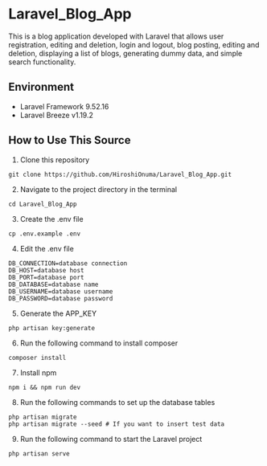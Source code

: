 # Laravel_Blog_App

This is a blog application developed with Laravel that allows user registration, editing and deletion, login and logout, blog posting, editing and deletion, displaying a list of blogs, generating dummy data, and simple search functionality.

## Environment
+ Laravel Framework 9.52.16
+ Laravel Breeze v1.19.2 

## How to Use This Source

1. Clone this repository
```
git clone https://github.com/HiroshiOnuma/Laravel_Blog_App.git
```
2. Navigate to the project directory in the terminal
```
cd Laravel_Blog_App
```
3. Create the .env file
```
cp .env.example .env
```
4. Edit the .env file
```
DB_CONNECTION=database connection
DB_HOST=database host
DB_PORT=database port
DB_DATABASE=database name
DB_USERNAME=database username
DB_PASSWORD=database password
```
5. Generate the APP_KEY
```
php artisan key:generate
```
6. Run the following command to install composer
```
composer install
```
7. Install npm
```
npm i && npm run dev
```
8. Run the following commands to set up the database tables
```
php artisan migrate 
php artisan migrate --seed # If you want to insert test data
```
9. Run the following command to start the Laravel project
```
php artisan serve
```




